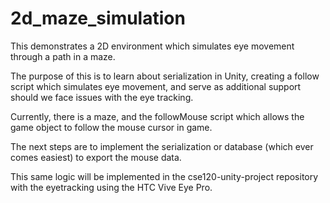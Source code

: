 # 2d_maze_simulation

This demonstrates a 2D environment which simulates eye movement through a path in a maze.

The purpose of this is to learn about serialization in Unity, creating a follow script which simulates eye movement, and serve as additional support should we face issues with the eye tracking.

Currently, there is a maze, and the followMouse script which allows the game object to follow the mouse cursor in game.

The next steps are to implement the serialization or database (which ever comes easiest) to export the mouse data. 

This same logic will be implemented in the cse120-unity-project repository with the eyetracking using the HTC Vive Eye Pro.

